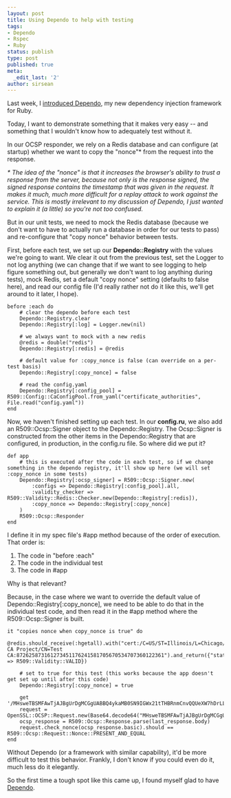 ```yaml
---
layout: post
title: Using Dependo to help with testing
tags:
- Dependo
- Rspec
- Ruby
status: publish
type: post
published: true
meta:
  _edit_last: '2'
author: sirsean
---
```

Last week, I [introduced Dependo](http://vikinghammer.com/2012/01/04/ruby-dependency-injection-introducing-dependo/), my new dependency injection framework for Ruby.

Today, I want to demonstrate something that it makes very easy -- and something that I wouldn't know how to adequately test without it.

In our OCSP responder, we rely on a Redis database and can configure (at startup) whether we want to copy the "nonce"* from the request into the response.

_* The idea of the "nonce" is that it increases the browser's ability to trust a response from the server, because not only is the response signed, the signed response contains the timestamp that was given in the request. It makes it much, much more difficult for a replay attack to work against the service. This is mostly irrelevant to my discussion of Dependo, I just wanted to explain it (a little) so you're not too confused._

But in our unit tests, we need to mock the Redis database (because we don't want to have to actually run a database in order for our tests to pass) and re-configure that "copy nonce" behavior between tests.

First, before each test, we set up our **Dependo::Registry** with the values we're going to want. We clear it out from the previous test, set the Logger to not log anything (we can change that if we want to see logging to help figure something out, but generally we don't want to log anything during tests), mock Redis, set a default "copy nonce" setting (defaults to false here), and read our config file (I'd really rather not do it like this, we'll get around to it later, I hope).

    before :each do
        # clear the dependo before each test
        Dependo::Registry.clear
        Dependo::Registry[:log] = Logger.new(nil)

        # we always want to mock with a new redis
        @redis = double("redis")
        Dependo::Registry[:redis] = @redis

        # default value for :copy_nonce is false (can override on a per-test basis)
        Dependo::Registry[:copy_nonce] = false

        # read the config.yaml
        Dependo::Registry[:config_pool] = R509::Config::CaConfigPool.from_yaml("certificate_authorities", File.read("config.yaml"))
    end

Now, we haven't finished setting up each test. In our **config.ru**, we also add an R509::Ocsp::Signer object to the Dependo::Registry. The Ocsp::Signer is constructed from the other items in the Dependo::Registry that are configured, in production, in the config.ru file. So where did we put it?

    def app
        # this is executed after the code in each test, so if we change something in the dependo registry, it'll show up here (we will set :copy_nonce in some tests)
        Dependo::Registry[:ocsp_signer] = R509::Ocsp::Signer.new(
            :configs => Dependo::Registry[:config_pool].all,
            :validity_checker => R509::Validity::Redis::Checker.new(Dependo::Registry[:redis]),
            :copy_nonce => Dependo::Registry[:copy_nonce]
        )
        R509::Ocsp::Responder
    end

I define it in my spec file's #app method because of the order of execution. That order is:

1. The code in "before :each"
2. The code in the individual test
3. The code in #app

Why is that relevant?

Because, in the case where we want to override the default value of Dependo::Registry[:copy_nonce], we need to be able to do that in the individual test code, and then read it in the #app method where the R509::Ocsp::Signer is built.

    it "copies nonce when copy_nonce is true" do
        @redis.should_receive(:hgetall).with("cert:/C=US/ST=Illinois/L=Chicago/O=Ruby CA Project/CN=Test CA:872625873161273451176241581705670534707360122361").and_return({"status" => R509::Validity::VALID})

        # set to true for this test (this works because the app doesn't get set up until after this code)
        Dependo::Registry[:copy_nonce] = true

        get '/MHsweTBSMFAwTjAJBgUrDgMCGgUABBQ4ykaMB0SN9IGWx21tTHBRnmCnvQQUeXW7hDrLLN56Cb4xG0O8HCpNU1gCFQCY2eXAtMNzVS33fF0PHrUSjklF%2BaIjMCEwHwYJKwYBBQUHMAECBBIEEDTJniOQonxCRmmHAHCVstw%3D'
        request = OpenSSL::OCSP::Request.new(Base64.decode64("MHsweTBSMFAwTjAJBgUrDgMCGgUABBQ4ykaMB0SN9IGWx21tTHBRnmCnvQQUeXW7hDrLLN56Cb4xG0O8HCpNU1gCFQCY2eXAtMNzVS33fF0PHrUSjklF+aIjMCEwHwYJKwYBBQUHMAECBBIEEDTJniOQonxCRmmHAHCVstw="))
        ocsp_response = R509::Ocsp::Response.parse(last_response.body)
        request.check_nonce(ocsp_response.basic).should == R509::Ocsp::Request::Nonce::PRESENT_AND_EQUAL
    end

Without Dependo (or a framework with similar capability), it'd be more difficult to test this behavior. Frankly, I don't know if you could even do it, much less do it elegantly.

So the first time a tough spot like this came up, I found myself glad to have [Dependo](https://github.com/sirsean/dependo).
